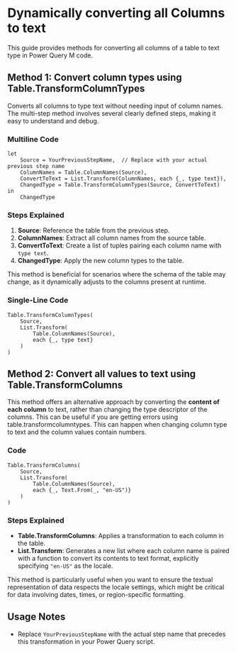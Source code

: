 # Dynamically converting all Columns to text

This guide provides methods for converting all columns of a table to text type in Power Query M code. 

## Method 1: Convert column types using Table.TransformColumnTypes

Converts all columns to type text without needing input of column names. The multi-step method involves several clearly defined steps, making it easy to understand and debug. 

### Multiline Code
```
let
    Source = YourPreviousStepName,  // Replace with your actual previous step name
    ColumnNames = Table.ColumnNames(Source),
    ConvertToText = List.Transform(ColumnNames, each {_, type text}),
    ChangedType = Table.TransformColumnTypes(Source, ConvertToText)
in
    ChangedType
```

### Steps Explained

1.  **Source**: Reference the table from the previous step.
2.  **ColumnNames**: Extract all column names from the source table.
3.  **ConvertToText**: Create a list of tuples pairing each column name with `type text`.
4.  **ChangedType**: Apply the new column types to the table.

This method is beneficial for scenarios where the schema of the table may change, as it dynamically adjusts to the columns present at runtime.

### Single-Line Code

```
Table.TransformColumnTypes(
	Source, 
	List.Transform(
		Table.ColumnNames(Source), 
		each {_, type text}
	)
)
```

## Method 2: Convert all values to text using Table.TransformColumns

This method offers an alternative approach by converting the **content of each column** to text, rather than changing the type descriptor of the columns. This can be useful if you are getting errors using table.transformcolumntypes. This can happen when changing column type to text and the column values contain numbers.

### Code

```
Table.TransformColumns(
    Source, 
    List.Transform(
        Table.ColumnNames(Source), 
        each {_, Text.From(_, "en-US")}
    )
)
``` 
### Steps Explained

-   **Table.TransformColumns**: Applies a transformation to each column in the table.
-   **List.Transform**: Generates a new list where each column name is paired with a function to convert its contents to text format, explicitly specifying `"en-US"` as the locale.

This method is particularly useful when you want to ensure the textual representation of data respects the locale settings, which might be critical for data involving dates, times, or region-specific formatting.

## Usage Notes

-   Replace `YourPreviousStepName` with the actual step name that precedes this transformation in your Power Query script.
